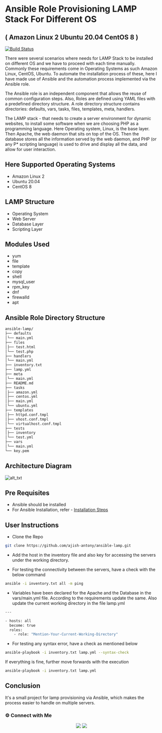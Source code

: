 
# Ansible Role Provisioning LAMP Stack For Different OS
## ( Amazon Linux 2  Ubuntu 20.04  CentOS 8 )

[![Build Status](https://travis-ci.org/joemccann/dillinger.svg?branch=master)](https://travis-ci.org/joemccann/dillinger)

There were several scenarios where needs for LAMP Stack to be installed on different OS and we have to proceed with each time manually. Commonly these requirements come in Operating Systems as such Amazon Linux, CentOS, Ubuntu. To automate the installation process of these, here I have made use of Ansible and the automation process implemented via the Ansible role.

The Ansible role is an independent component that allows the reuse of common configuration steps. Also, Roles are defined using YAML files with a predefined directory structure. A role directory structure contains directories: defaults, vars, tasks, files, templates, meta, handlers.

The LAMP stack - that needs to create a server environment for dynamic websites, to install some software when we are choosing PHP as a programming language. Here Operating system, Linux, is the base layer. Then Apache, the web daemon that sits on top of the OS. Then the database stores all the information served by the web daemon, and PHP (or any P* scripting language) is used to drive and display all the data, and allow for user interaction.


## Here Supported Operating Systems

- Amazon Linux 2
- Ubuntu 20.04
- CentOS 8

## LAMP Structure

- Operating System
- Web Server
- Database Layer
- Scripting Layer

## Modules Used

- yum
- file
- template
- copy
- shell
- mysql_user
- rpm_key
- dnf
- firewalld
- apt

## Ansible Role Directory Structure

```sh
ansible-lamp/
├── defaults
│└── main.yml
├── files
│├── test.html
│└── test.php
├── handlers
│└── main.yml
├── inventory.txt
├── lamp.yml
├── meta
│└── main.yml
├── README.md
├── tasks
│├── amazon.yml
│├── centos.yml
│├── main.yml
│└── ubuntu.yml
├── templates
│├── httpd.conf.tmpl
│├── vhost.conf.tmpl
│└── virtualhost.conf.tmpl
├── tests
│├── inventory
│└── test.yml
├── vars
│└── main.yml
└── key.pem
```
## Architecture Diagram

![
alt_txt
](https://i.ibb.co/kyRkkB6/lamp-3.jpg)

## Pre Requisites

- Ansible should be installed
- For Ansible Installation, refer - [Installation Steps](https://docs.ansible.com/ansible/latest/installation_guide/intro_installation.html) 
 
## User Instructions

- Clone the Repo

```sh
git clone https://github.com/ajish-antony/ansible-lamp.git
```
- Add the host in the inventory file and also key for accessing the servers under the working directory. 

- For testing the connectivity between the servers, have a check with the below command

```sh
ansible -i inventory.txt all -m ping 
```

- Variables have been declared for the Apache and the Database in the vars/main.yml file. According to the requirements update the same. Also update the current working directory in the file lamp.yml

```sh
---

- hosts: all
  become: true
  roles:
    - role: "Mention-Your-Current-Working-Directory"
```

- For testing any syntax error, have a check as mentioned below

```sh
ansible-playbook -i inventory.txt lamp.yml --syntax-check
```

If everything is fine, further move forwards with the execution

```sh
ansible-playbook -i inventory.txt lamp.yml
```

## Conclusion

It's a small project for lamp provisioning via Ansible, which makes the process easier to handle on multiple servers.


### ⚙️ Connect with Me

<p align="center">
<a href="mailto:ajishantony95@gmail.com"><img src="https://img.shields.io/badge/Gmail-D14836?style=for-the-badge&logo=gmail&logoColor=white"/></a>
<a href="https://www.linkedin.com/in/ajish-antony/"><img src="https://img.shields.io/badge/LinkedIn-0077B5?style=for-the-badge&logo=linkedin&logoColor=white"/></a>
